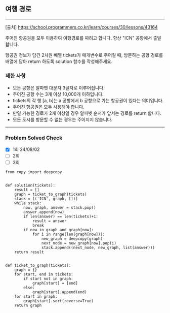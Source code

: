 ## 여행 경로

---

[출처] https://school.programmers.co.kr/learn/courses/30/lessons/43164

주어진 항공권을 모두 이용하여 여행경로를 짜려고 합니다. 항상 "ICN" 공항에서 출발합니다.

항공권 정보가 담긴 2차원 배열 tickets가 매개변수로 주어질 때, 
방문하는 공항 경로를 배열에 담아 return 하도록 solution 함수를 작성해주세요.

### 제한 사항

- 모든 공항은 알파벳 대문자 3글자로 이루어집니다.
- 주어진 공항 수는 3개 이상 10,000개 이하입니다.
- tickets의 각 행 [a, b]는 a 공항에서 b 공항으로 가는 항공권이 있다는 의미입니다.
- 주어진 항공권은 모두 사용해야 합니다.
- 만일 가능한 경로가 2개 이상일 경우 알파벳 순서가 앞서는 경로를 return 합니다.
- 모든 도시를 방문할 수 없는 경우는 주어지지 않습니다.

---
### Problem Solved Check
- [x] 1회 24/08/02
- [ ] 2회
- [ ] 3회

~~~
from copy import deepcopy


def solution(tickets):
    result = []
    graph = ticket_to_graph(tickets)
    stack = [('ICN', graph, [])]
    while stack:
        now, graph, answer = stack.pop()
        answer.append(now)
        if len(answer) == len(tickets)+1:
            result = answer
            break
        if now in graph and graph[now]:
            for i in range(len(graph[now])):
                new_graph = deepcopy(graph)
                next_node = new_graph[now].pop(i)
                stack.append((next_node, new_graph, list(answer)))
    return result


def ticket_to_graph(tickets):
    graph = {}
    for start, end in tickets:
        if start not in graph:
            graph[start] = [end]
        else:
            graph[start].append(end)
    for start in graph:
        graph[start].sort(reverse=True)
    return graph
    
~~~